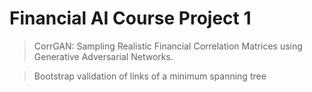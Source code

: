 # Financial AI Course Project 1

> CorrGAN: Sampling Realistic Financial Correlation Matrices using Generative Adversarial Networks.

> Bootstrap validation of links of a minimum spanning tree
